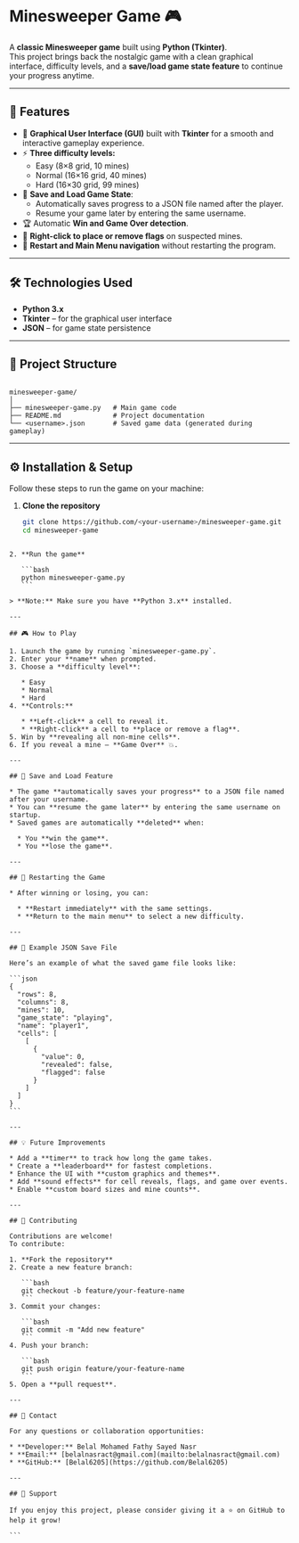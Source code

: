 
# Minesweeper Game 🎮  

A **classic Minesweeper game** built using **Python (Tkinter)**.  
This project brings back the nostalgic game with a clean graphical interface, difficulty levels, and a **save/load game state feature** to continue your progress anytime.

---

## 🚀 Features
- 🎨 **Graphical User Interface (GUI)** built with **Tkinter** for a smooth and interactive gameplay experience.  
- ⚡ **Three difficulty levels:**  
  - Easy (8×8 grid, 10 mines)  
  - Normal (16×16 grid, 40 mines)  
  - Hard (16×30 grid, 99 mines)  
- 💾 **Save and Load Game State**:
  - Automatically saves progress to a JSON file named after the player.  
  - Resume your game later by entering the same username.  
- 🏆 Automatic **Win and Game Over detection**.  
- 🚩 **Right-click to place or remove flags** on suspected mines.  
- 🔄 **Restart and Main Menu navigation** without restarting the program.

---

## 🛠️ Technologies Used
- **Python 3.x**  
- **Tkinter** – for the graphical user interface  
- **JSON** – for game state persistence

---

## 📂 Project Structure
```

minesweeper-game/
│
├── minesweeper-game.py   # Main game code
├── README.md             # Project documentation
└── <username>.json       # Saved game data (generated during gameplay)

````

---

## ⚙️ Installation & Setup
Follow these steps to run the game on your machine:

1. **Clone the repository**
   ```bash
   git clone https://github.com/<your-username>/minesweeper-game.git
   cd minesweeper-game
````

2. **Run the game**

   ```bash
   python minesweeper-game.py
   ```

> **Note:** Make sure you have **Python 3.x** installed.

---

## 🎮 How to Play

1. Launch the game by running `minesweeper-game.py`.
2. Enter your **name** when prompted.
3. Choose a **difficulty level**:

   * Easy
   * Normal
   * Hard
4. **Controls:**

   * **Left-click** a cell to reveal it.
   * **Right-click** a cell to **place or remove a flag**.
5. Win by **revealing all non-mine cells**.
6. If you reveal a mine — **Game Over** 💥.

---

## 💾 Save and Load Feature

* The game **automatically saves your progress** to a JSON file named after your username.
* You can **resume the game later** by entering the same username on startup.
* Saved games are automatically **deleted** when:

  * You **win the game**.
  * You **lose the game**.

---

## 🔄 Restarting the Game

* After winning or losing, you can:

  * **Restart immediately** with the same settings.
  * **Return to the main menu** to select a new difficulty.

---

## 🧩 Example JSON Save File

Here’s an example of what the saved game file looks like:

```json
{
  "rows": 8,
  "columns": 8,
  "mines": 10,
  "game_state": "playing",
  "name": "player1",
  "cells": [
    [
      {
        "value": 0,
        "revealed": false,
        "flagged": false
      }
    ]
  ]
}
```

---

## 💡 Future Improvements

* Add a **timer** to track how long the game takes.
* Create a **leaderboard** for fastest completions.
* Enhance the UI with **custom graphics and themes**.
* Add **sound effects** for cell reveals, flags, and game over events.
* Enable **custom board sizes and mine counts**.

---

## 🤝 Contributing

Contributions are welcome!
To contribute:

1. **Fork the repository**
2. Create a new feature branch:

   ```bash
   git checkout -b feature/your-feature-name
   ```
3. Commit your changes:

   ```bash
   git commit -m "Add new feature"
   ```
4. Push your branch:

   ```bash
   git push origin feature/your-feature-name
   ```
5. Open a **pull request**.

---

## 📧 Contact

For any questions or collaboration opportunities:

* **Developer:** Belal Mohamed Fathy Sayed Nasr
* **Email:** [belalnasract@gmail.com](mailto:belalnasract@gmail.com)
* **GitHub:** [Belal6205](https://github.com/Belal6205)

---

## 🌟 Support

If you enjoy this project, please consider giving it a ⭐ on GitHub to help it grow!

```
